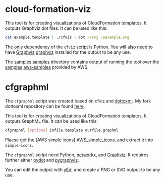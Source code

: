 cloud-formation-viz
===================

This tool is for creating visualizations of CloudFormation templates.
It outputs Graphviz dot files. It can be used like this:

```` bash
cat example.template | ./cfviz | dot -Tsvg -oexample.svg
````

The only dependency of the `cfviz` script is Python. You will also
need to have [Graphviz] [graphviz] installed for the output to be any
use.

The [samples] [samples] directory contains output of running the tool
over the [samples] [aws-samples] provided by AWS.

[aws-samples]: http://aws.amazon.com/cloudformation/aws-cloudformation-templates/
[graphviz]: http://www.graphviz.org/
[samples]: https://github.com/benbc/cloud-formation-viz/tree/master/samples

cfgraphml
===================

The `cfgraphml` script was created based on cfviz and [dottoxml].
My fork dottoxml repository can be found [here][dottoxml_fork].

This tool is for creating visualizations of CloudFormation templates.
It outputs GraphML file. It can be used like this:

```` bash
cfgraphml [options] infile.template outfile.graphml
````

Plaese get the [AWS simple icons] [AWS_simple_icons], and extract it into `simple-icons`.

[AWS_simple_icons]: https://aws.amazon.com/jp/architecture/icons/

The `cfgraphml` script need Python, [networkx], and [Graphviz].
It requires further either [pydot] and [pygraphviz].

[networkx]: https://networkx.github.io
[pydot]: https://pypi.python.org/pypi/pydot
[pygraphviz]: https://pygraphviz.github.io
[dottoxml]: https://github.com/dirkbaechle/dottoxml
[dottoxml_fork]: https://github.com/komeda-shinji/dottoxml

You can edit the output with [yEd], and create a PNG or SVG output to be any use.

[yEd]: https://www.yworks.com/products/yed
